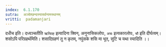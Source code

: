 ```yaml
---
index:  6.1.170
sutra:  अञ्चेश्छन्दस्यासर्वनामस्थानम्
vritti:  padamanjari
---
```


दधीच इति। दध्यञ्चतीति `ऋत्विक्` इत्यादिना क्विन्, अनुनासिकलोपः, `अचः` इत्यकारलोपः, `चौ` इति दीर्घत्वम्। 
	शसोऽपि परिग्रहर्थमिति। शसादिग्रहणं तु न कृतम्, नपुंसके शसि मा भूत्, सुटि च यथा स्यादिति ।।

